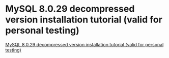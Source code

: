 # MySQL 8.0.29 decompressed version installation tutorial (valid for personal testing)
[MySQL 8.0.29 decompressed version installation tutorial (valid for personal testing)](https://aiwithcloud.com/2022/09/15/mysql_8-0-29_decompressed_version_installation_tutorial_valid_for_personal_testing/)